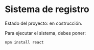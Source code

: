 <h1>Sistema de registro</h1>

Estado del proyecto: en costrucción.

Para ejecutar el sistema, debes poner:

```npm install react```

